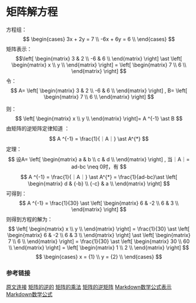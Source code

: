 # 矩阵解方程
方程组：
$$
\begin{cases}
3x + 2y  = 7 \\
-6x + 6y  = 6 \\
\end{cases}
$$
矩阵表示：
$$\left[
\begin{matrix} 
3 & 2 \\ 
-6 & 6 \\
\end{matrix} 
\right]
\ast 
\left[
\begin{matrix} 
x  \\ 
y  \\
\end{matrix} 
\right] =
\left[
\begin{matrix} 
7 \\ 
6 \\
\end{matrix} 
\right]
$$
令：
$$ 
A=
\left[
\begin{matrix} 
3 & 2 \\ 
-6 & 6 \\
\end{matrix} 
\right] ,
B=
\left[
\begin{matrix} 
7  \\ 
6  \\
\end{matrix} 
\right]
$$

则：
$$ 
\left[
\begin{matrix} 
x  \\ 
y  \\
\end{matrix} 
\right]= A ^{-1} \ast   B
$$
由矩阵的逆矩阵定律知道 ：
$$
A ^{-1} = \frac{1}{｜A｜} \ast  A^{*}
$$
定理：
$$
设A=
\left[
\begin{matrix} 
a & b  \\ 
c & d  \\
\end{matrix} 
\right] , 当｜A｜= ad-bc \neq 0时，有
$$
$$
A ^{-1} = \frac{1}{｜A｜} \ast  A^{*} = \frac{1}{ad-bc}\ast 
\left[
\begin{matrix} 
d & {-b}  \\ 
{-c} & a  \\
\end{matrix}
\right]
$$
可得到：
$$
A ^{-1} = \frac{1}{30}
\ast 
\left[
\begin{matrix} 
6 & -2  \\ 
6 & 3  \\
\end{matrix}
\right]
$$
则得到方程的解为：
$$
\left[
\begin{matrix} 
x  \\ 
y  \\
\end{matrix} 
\right] =  \frac{1}{30}
\ast
\left[
\begin{matrix} 
6 & -2  \\ 
6 & 3  \\
\end{matrix}
\right] 
\ast
\left[
\begin{matrix} 
7  \\ 
6  \\
\end{matrix} 
\right] =
\frac{1}{30}
\ast 
\left[
\begin{matrix} 
30  \\ 
60  \\
\end{matrix} 
\right] =
\left[
\begin{matrix} 
1  \\ 
2  \\
\end{matrix} 
\right] 
$$
$$
\begin{cases}
x  = {1} \\ y  = {2} \\
\end{cases}
$$
### 参考链接
[原文连接](https://blog.csdn.net/qq_21476953/article/details/111896974)
[矩阵的逆的](https://www.sohu.com/a/226465524_224832)
[矩阵的乘法](https://jingyan.baidu.com/article/4ae03de3d2b8c13eff9e6b1e.html)
[矩阵的逆矩阵](https://jingyan.baidu.com/article/925f8cb8a74919c0dde056e7.html)
[Markdown数学公式表示](https://zhenkai.blog.csdn.net/article/details/88621318)
[Markdown数学公式](http://liyangbit.com/math/jupyter-latex/)